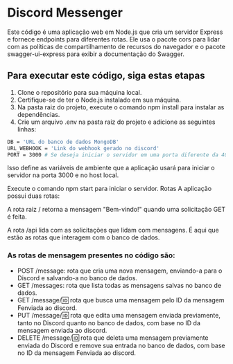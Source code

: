 # Discord Messenger

Este código é uma aplicação web em Node.js que cria um servidor Express e fornece endpoints para diferentes rotas. Ele usa o pacote cors para lidar com as políticas de compartilhamento de recursos do navegador e o pacote swagger-ui-express para exibir a documentação do Swagger.

## Para executar este código, siga estas etapas

1. Clone o repositório para sua máquina local.
2. Certifique-se de ter o Node.js instalado em sua máquina.
3. Na pasta raiz do projeto, execute o comando npm install para instalar as dependências.
4. Crie um arquivo .env na pasta raiz do projeto e adicione as seguintes linhas:

```bash
DB = 'URL do banco de dados MongoDB'
URL_WEBHOOK = 'Link do webhook gerado no discord'
PORT = 3000 # Se deseja iniciar o servidor em uma porta diferente da 4000
```

Isso define as variáveis ​​de ambiente que a aplicação usará para iniciar o servidor na porta 3000 e no host local.

Execute o comando npm start para iniciar o servidor.
Rotas
A aplicação possui duas rotas:

A rota raiz / retorna a mensagem "Bem-vindo!" quando uma solicitação GET é feita.

A rota /api lida com as solicitações que lidam com mensagens. É aqui que estão as rotas que interagem com o banco de dados.

### As rotas de mensagem presentes no código são:

- POST /message: rota que cria uma nova mensagem, enviando-a para o Discord e salvando-a no banco de dados.
- GET /messages: rota que lista todas as mensagens salvas no banco de dados.
- GET /message/:id: rota que busca uma mensagem pelo ID da mensagem Fenviada ao discord.
- PUT /message/:id: rota que edita uma mensagem enviada previamente, tanto no Discord quanto no banco de dados, com base no ID da mensagem enviada ao discord.
- DELETE /message/:id: rota que deleta uma mensagem previamente enviada do Discord e remove sua entrada no banco de dados, com base no ID da mensagem Fenviada ao discord.
